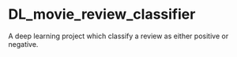# DL_movie_review_classifier
A deep learning project which classify a review as either positive or negative. 
